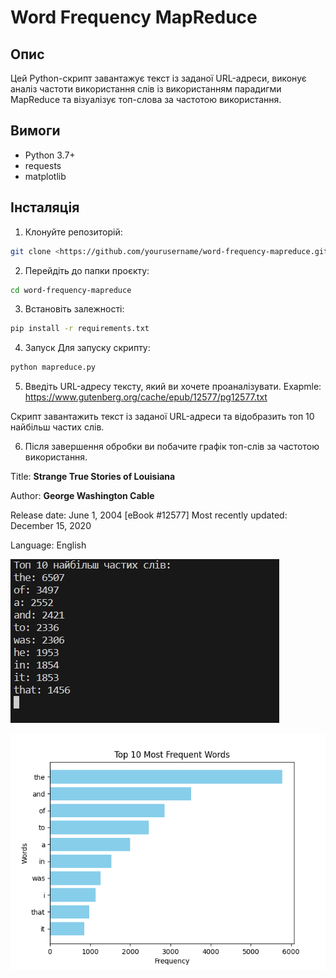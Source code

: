 # Word Frequency MapReduce

## Опис

Цей Python-скрипт завантажує текст із заданої URL-адреси, виконує аналіз частоти використання слів із використанням парадигми MapReduce та візуалізує топ-слова за частотою використання.

## Вимоги

- Python 3.7+
- requests
- matplotlib

## Інсталяція

1. Клонуйте репозиторій:

```bash
git clone <https://github.com/yourusername/word-frequency-mapreduce.git>
```

2. Перейдіть до папки проєкту:
```bash
cd word-frequency-mapreduce
```

3. Встановіть залежності:
```bash
pip install -r requirements.txt
```

4. Запуск
Для запуску скрипту:

```bash
python mapreduce.py
```

5. Введіть URL-адресу тексту, який ви хочете проаналізувати.
Exapmle: https://www.gutenberg.org/cache/epub/12577/pg12577.txt 

Скрипт завантажить текст із заданої URL-адреси та відобразить топ 10 найбільш частих слів.


6. Після завершення обробки ви побачите графік топ-слів за частотою використання.

Title: **Strange True Stories of Louisiana**

Author: **George Washington Cable**

Release date: June 1, 2004 [eBook #12577]
              Most recently updated: December 15, 2020

Language: English

![alt text](02-5.jpg)

![alt text](Figure_1.png)


